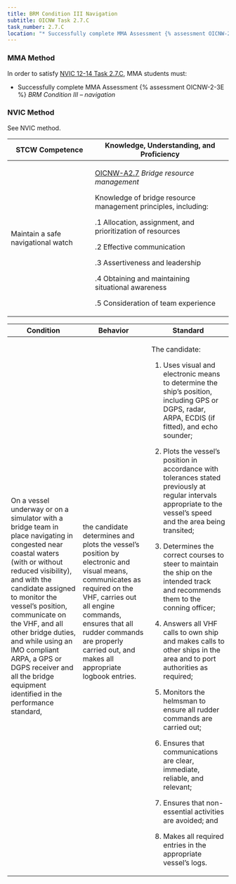 ```yaml
---
title: BRM Condition III Navigation
subtitle: OICNW Task 2.7.C 
task_number: 2.7.C
location: "* Successfully complete MMA Assessment {% assessment OICNW-2-3E %} *BRM Condition III – navigation*" 
---
```



### MMA Method

In order to satisfy  [NVIC 12-14  Task  2.7.C]({{site.baseurl}}/assets/images/nvic-12-14.pdf), MMA students must:

* Successfully complete MMA Assessment {% assessment OICNW-2-3E %} *BRM Condition III – navigation*


### NVIC Method

<a onclick="togglevisibility('nvic_methods')" >See NVIC method.</a>

<div id='nvic_methods' class='hide'>

<table>
<thead>
<tr>
<th class='forty'> STCW Competence </th>
<th class='sixty'> Knowledge, Understanding, and Proficiency </th>
</tr>
</thead>




<tbody>
<tr><td markdown='1'>

Maintain a safe navigational watch

</td><td markdown='1'>

[OICNW-A2.7](../../tables/21.html#OICNW-A2.7) *Bridge resource management* 

Knowledge of bridge resource management principles, including: 

.1  Allocation, assignment, and prioritization of resources 

.2  Effective communication 

.3  Assertiveness and leadership 

.4  Obtaining and maintaining situational awareness

.5 Consideration of team experience

</td></tr>


</tbody>
</table>


<table>
<thead>
<tr><th class='twenty'>  Condition </th><th class='twenty'> Behavior </th><th  class='sixty'>Standard </th></tr>
</thead>
<tbody >



<tr><td markdown='1'>

On a vessel underway or on a simulator with a bridge team in place navigating in congested near coastal waters (with or without reduced visibility), and with the candidate assigned to monitor the vessel’s position, communicate on the VHF, and all other bridge duties, and while using an IMO compliant ARPA, a GPS or DGPS receiver and all the bridge equipment identified in the performance standard,

</td><td markdown='1'>

the candidate determines and plots the vessel’s position by electronic and visual means, communicates as required on the VHF, carries out all engine commands, ensures that all rudder commands are properly carried out, and makes all appropriate logbook entries.

<br>

<div class="tooltip">
<span class="tooltiptext">
</span>
</div>


</td><td markdown='1'>

The candidate:

1. Uses visual and electronic means to determine the ship’s position, including GPS or DGPS, radar, ARPA, ECDIS (if fitted), and echo sounder;

2. Plots the vessel’s position in accordance with tolerances stated previously at regular intervals appropriate to the vessel’s speed and the area being transited;

3. Determines the correct courses to steer to maintain the ship on the intended track and recommends them to the conning officer;

4. Answers all VHF calls to own ship and makes calls to other ships in the area and to port authorities as required;

5. Monitors the helmsman to ensure all rudder commands are carried out;

6. Ensures that communications are clear, immediate, reliable, and relevant;

7. Ensures that non-essential activities are avoided; and

8. Makes all required entries in the appropriate vessel’s logs.

</td></tr>
</tbody>
</table>
</div>

